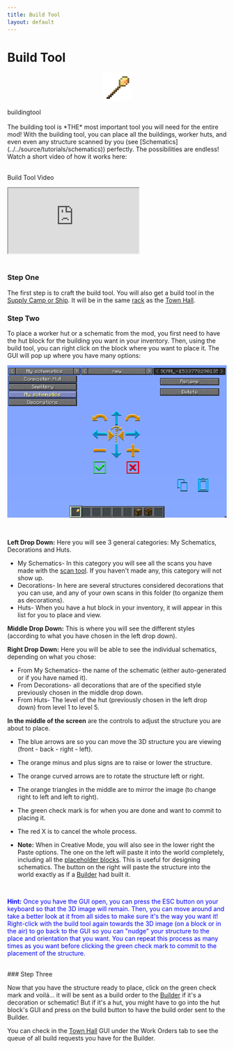 ```yaml
---
title: Build Tool
layout: default
---
```

# Build Tool

<div class="infobox box text-center">
    <p style="text-align:center;"><img src="../../assets/images/icons/minecolonies/sceptergold.png" alt="Build Tool"></p>
    <recipe>buildingtool</recipe>
</div>

<br>
The building tool is *THE* most important tool you will need for the entire mod! With the building tool, you can place all the buildings, worker huts, and even even any structure scanned by you (see [Schematics](../../source/tutorials/schematics)) perfectly. The possibilities are endless! Watch a short video of how it works here:
<br><br>

<p class="h4"><a id="build_tool">Build Tool Video</a></p>

<div class="embed-responsive embed-responsive-16by9">
  <iframe class="embed-responsive-item" src="https://www.youtube.com/embed/DVGGDUXbTOY" allow="autoplay; encrypted-media" allowfullscreen></iframe>
</div>
<br>

### Step One

The first step is to craft the build tool. You will also get a build tool in the [Supply Camp or Ship](../../source/items/supplycampandship). It will be in the same [rack](../../source/items/rack) as the [Town Hall](../../source/buildings/townhall).
<br>

### Step Two

To place a worker hut or a schematic from the mod, you first need to have the hut block for the building you want in your inventory. Then, using the build tool, you can right click on the block where you want to place it. The GUI will pop up where you have many options:


<p style="text-align:center;"><img src="../../assets/images/misc/buildtool1.png" alt="Build Tool GUI"></p>
<br>

**Left Drop Down:** Here you will see 3 general categories: My Schematics, Decorations and Huts.

- My Schematics- In this category you will see all the scans you have made with the [scan tool](../../source/items/scantool). If you haven't made any, this category will not show up.
- Decorations- In here are several structures considered decorations that you can use, and any of your own scans in this folder (to organize them as decorations).
- Huts- When you have a hut block in your inventory, it will appear in this list for you to place and view.


**Middle Drop Down:** This is where you will see the different styles (according to what you have chosen in the left drop down).


**Right Drop Down:** Here you will be able to see the individual schematics, depending on what you chose:

- From My Schematics- the name of the schematic (either auto-generated or if you have named it).
- From Decorations- all decorations that are of the specified style previously chosen in the middle drop down.
- From Huts- The level of the hut (previously chosen in the left drop down) from level 1 to level 5.


**In the middle of the screen** are the controls to adjust the structure you are about to place.

- The blue arrows are so you can move the 3D structure you are viewing (front - back - right - left).
- The orange minus and plus signs are to raise or lower the structure. 
- The orange curved arrows are to rotate the structure left or right.
- The orange triangles in the middle are to mirror the image (to change right to left and left to right).
- The green check mark is for when you are done and want to commit to placing it.
- The red X is to cancel the whole process.

- **Note:** When in Creative Mode, you will also see in the lower right the Paste options. The one on the left will paste it into the world completely, including all the [placeholder blocks](../../source/items/placeholderblocks). This is useful for designing schematics. The button on the right will paste the structure into the world exactly as if a [Builder](../../source/workers/builder) had built it.

<br>

<p style="color:Blue;"><b>Hint:</b> Once you have the GUI open, you can press the ESC button on your keyboard so that the 3D image will remain. Then, you can move around and take a better look at it from all sides to make sure it's the way you want it! Right-click with the build tool again towards the 3D image (on a block or in the air) to go back to the GUI so you can "nudge" your structure to the place and orientation that you want. You can repeat this process as many times as you want before clicking the green check mark to commit to the placement of the structure.</p>

<br>
### Step Three

Now that you have the structure ready to place, click on the green check mark and voilá... it will be sent as a build order to the [Builder](../../source/workers/builder) if it's a decoration or schematic! But if it's a hut, you might have to go into the hut block's GUI and press on the build button to have the build order sent to the Builder.

You can check in the [Town Hall](../../source/buildings/townhall) GUI under the Work Orders tab to see the queue of all build requests you have for the Builder.
